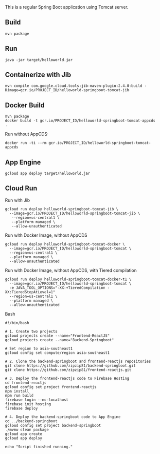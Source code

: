 This is a regular Spring Boot application using Tomcat server.

## Build
```
mvn package
```

## Run
```
java -jar target/helloworld.jar
```

## Containerize with Jib
```
mvn compile com.google.cloud.tools:jib-maven-plugin:2.4.0:build -Dimage=gcr.io/PROJECT_ID/helloworld-springboot-tomcat-jib
```

## Docker Build 
```
mvn package
docker build -t gcr.io/PROJECT_ID/helloworld-springboot-tomcat-appcds .
```

Run without AppCDS:
```
docker run -ti --rm gcr.io/PROJECT_ID/helloworld-springboot-tomcat-appcds
```

## App Engine

```
gcloud app deploy target/helloworld.jar
```

## Cloud Run
Run with Jib
```
gcloud run deploy helloworld-springboot-tomcat-jib \
  --image=gcr.io/PROJECT_ID/helloworld-springboot-tomcat-jib \
   --region=us-central1 \
   --platform managed \
   --allow-unauthenticated
```

Run with Docker Image, without AppCDS
```
gcloud run deploy helloworld-springboot-tomcat-docker \
  --image=gcr.io/PROJECT_ID/helloworld-springboot-tomcat \
  --region=us-central1 \
  --platform managed \
  --allow-unauthenticated
```

Run with Docker Image, without AppCDS, with Tiered compilation
```
gcloud run deploy helloworld-springboot-tomcat-docker-t1 \
  --image=gcr.io/PROJECT_ID/helloworld-springboot-tomcat \
  -e JAVA_TOOL_OPTIONS="-XX:+TieredCompilation -XX:TieredStopAtLevel=1"
  --region=us-central1 \
  --platform managed \
  --allow-unauthenticated
```

Bash
```
#!/bin/bash

# 1. Create two projects
gcloud projects create --name="Frontend-ReactJS"
gcloud projects create --name="Backend-Springboot"

# Set region to asia-southeast1
gcloud config set compute/region asia-southeast1

# 2. Clone the backend-springboot and frontend-reactjs repositories
git clone https://github.com/zipzip81/backend-springboot.git
git clone https://github.com/zipzip81/frontend-reactjs.git

# 3. Deploy the frontend-reactjs code to Firebase Hosting
cd frontend-reactjs
gcloud config set project frontend-reactjs
npm install
npm run build
firebase login --no-localhost
firebase init hosting
firebase deploy

# 4. Deploy the backend-springboot code to App Engine
cd ../backend-springboot
gcloud config set project backend-springboot
./mvnw clean package
gcloud app create
gcloud app deploy

echo "Script finished running."
```
